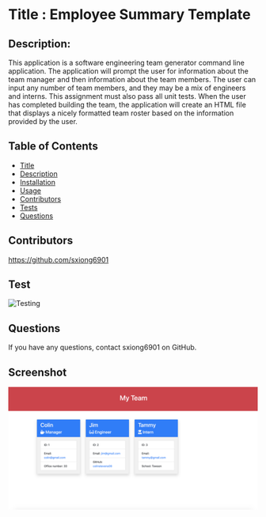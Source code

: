 
  # Title : Employee Summary Template
  ## Description:
This application is a software engineering team generator command line application. The application will prompt the user for information about the team manager and then information about the team members. The user can input any number of team members, and they may be a mix of engineers and interns. This assignment must also pass all unit tests. When the user has completed building the team, the application will create an HTML file that displays a nicely formatted team roster based on the information provided by the user. 
  ## Table of Contents
  * [Title](#Title)
  * [Description](#Description)
  * [Installation](#Installation)
  * [Usage](#Usage)
  * [Contributors](#Contributors)
  * [Tests](#Test)
  * [Questions](#Questions)
  

  ## Contributors
  https://github.com/sxiong6901
  ## Test
  ![Testing](https://github.com/sxiong6901/GoodReadMeGenerator/blob/master/assets/Generating%20README.md%20File.gif)
  ## Questions
  If you have any questions, contact sxiong6901 on GitHub.

## Screenshot

![Screenshot of the project](./project-screenshot.png)
